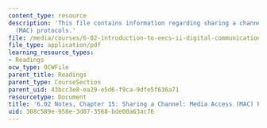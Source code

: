 ```yaml
---
content_type: resource
description: 'This file contains information regarding sharing a channel: media access
  (MAC) protocols.'
file: /media/courses/6-02-introduction-to-eecs-ii-digital-communication-systems-fall-2012/308c589e958e3d073568bde00a63ac76_MIT6_02F12_chap15.pdf
file_type: application/pdf
learning_resource_types:
- Readings
ocw_type: OCWFile
parent_title: Readings
parent_type: CourseSection
parent_uid: 43bcc3e8-ea29-e5d6-f9ca-9dfe5f636a71
resourcetype: Document
title: '6.02 Notes, Chapter 15: Sharing a Channel: Media Access (MAC) Protocols'
uid: 308c589e-958e-3d07-3568-bde00a63ac76
---
```

